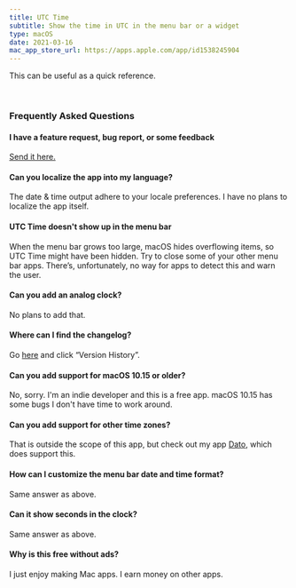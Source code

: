 ```yaml
---
title: UTC Time
subtitle: Show the time in UTC in the menu bar or a widget
type: macOS
date: 2021-03-16
mac_app_store_url: https://apps.apple.com/app/id1538245904
---
```


This can be useful as a quick reference.

<br>

<h3 id="faq">Frequently Asked Questions</h3>

#### I have a feature request, bug report, or some feedback

[Send it here.](https://sindresorhus.com/feedback/?product=UTC%20Time&referrer=Website-FAQ)

#### Can you localize the app into my language?

The date & time output adhere to your locale preferences. I have no plans to localize the app itself.

#### UTC Time doesn't show up in the menu bar

When the menu bar grows too large, macOS hides overflowing items, so UTC Time might have been hidden. Try to close some of your other menu bar apps. There’s, unfortunately, no way for apps to detect this and warn the user.

#### Can you add an analog clock?

No plans to add that.

#### Where can I find the changelog?

Go [here](https://apps.apple.com/app/id1538245904) and click “Version History”.

#### Can you add support for macOS 10.15 or older?

No, sorry. I'm an indie developer and this is a free app. macOS 10.15 has some bugs I don't have time to work around.

#### Can you add support for other time zones?

That is outside the scope of this app, but check out my app [Dato](https://sindresorhus.com/dato), which does support this.

#### How can I customize the menu bar date and time format?

Same answer as above.

#### Can it show seconds in the clock?

Same answer as above.

#### Why is this free without ads?

I just enjoy making Mac apps. I earn money on other apps.
